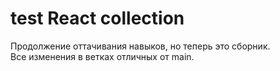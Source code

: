 # test React collection
Продолжение оттачивания навыков, но теперь это сборник.  
Все изменения в ветках отличных от main.